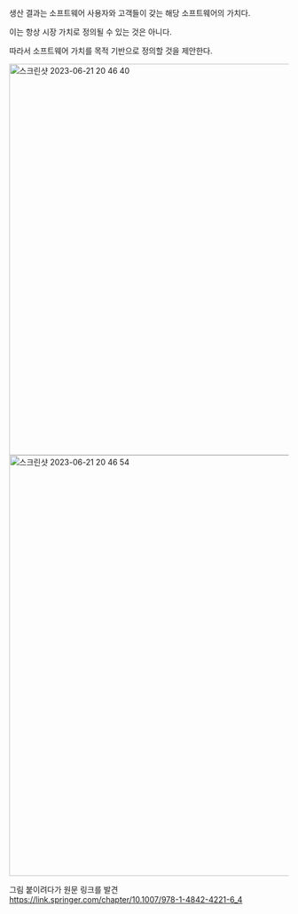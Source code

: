 생산 결과는 소프트웨어 사용자와 고객들이 갖는 해당 소프트웨어의 가치다.

이는 항상 시장 가치로 정의될 수 있는 것은 아니다.

따라서 소프트웨어 가치를 목적 기반으로 정의할 것을 제안한다. 

<img width="705" alt="스크린샷 2023-06-21 20 46 40" src="https://github.com/techy-tales/rethinking-productivity-in-software-engineering/assets/93174137/3a918e1c-9ebd-4606-b2e6-eaa831159201">

<img width="758" alt="스크린샷 2023-06-21 20 46 54" src="https://github.com/techy-tales/rethinking-productivity-in-software-engineering/assets/93174137/39c3544e-82e2-43ff-9cb6-1efd1d262db9">


그림 붙이려다가 원문 링크를 발견
https://link.springer.com/chapter/10.1007/978-1-4842-4221-6_4
